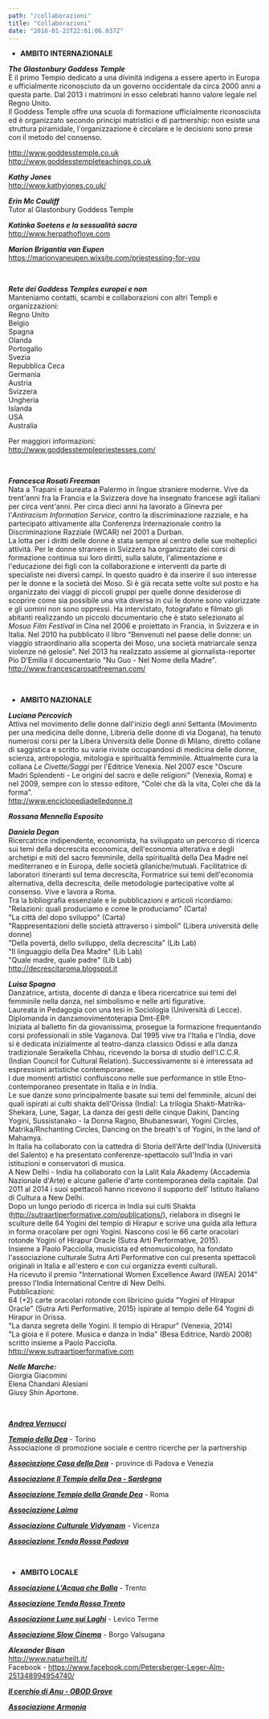 ```yaml
---
path: "/collaborazioni"
title: "Collaborazioni"
date: "2018-01-22T22:01:06.037Z"
---
```


+ **AMBITO INTERNAZIONALE**

***The Glastonbury Goddess Temple***  
È il primo Tempio dedicato a una divinità indigena a essere aperto in Europa e ufficialmente riconosciuto da un governo occidentale da circa 2000 anni a questa parte. Dal 2013 i matrimoni in esso celebrati hanno valore legale nel Regno Unito.  
Il Goddess Temple offre una scuola di formazione ufficialmente riconosciuta ed è organizzato secondo principi matristici e di partnership: non esiste una struttura piramidale, l'organizzazione è circolare e le decisioni sono prese con il metodo del consenso.  

<a href="http://www.goddesstemple.co.uk" target="_blank_">http://www.goddesstemple.co.uk</a>  
<a href="http://www.goddesstempleteachings.co.uk" target="_blank_">http://www.goddesstempleteachings.co.uk</a>

***Kathy Jones***  
<a href="http://www.kathyjones.co.uk/" target="_blank_">http://www.kathyjones.co.uk/</a>

***Erin Mc Cauliff***  
Tutor al Glastonbury Goddess Temple

***Katinka Soetens e la sessualità sacra***  
<a href="http://www.herpathoflove.com" target="_blank_">http://www.herpathoflove.com</a>

***Marion Brigantia van Eupen***  
<a href="https://marionvaneupen.wixsite.com/priestessing-for-you" target="_blank_">https://marionvaneupen.wixsite.com/priestessing-for-you</a>

<br/>

***Rete dei Goddess Temples europei e non***  
Manteniamo contatti, scambi e collaborazioni con altri Templi e organizzazioni:  
Regno Unito  
Belgio  
Spagna  
Olanda  
Portogallo  
Svezia  
Repubblica Ceca  
Germania  
Austria  
Svizzera  
Ungheria  
Islanda  
USA  
Australia

Per maggiori informazioni:  
<a href="http://www.goddesstemplepriestesses.com/" target="_blank_">http://www.goddesstemplepriestesses.com/</a>

<br/>

***Francesca Rosati Freeman***  
Nata a Trapani e laureata a Palermo in lingue straniere moderne. Vive da trent'anni fra la Francia e la Svizzera dove ha insegnato francese agli italiani per circa vent'anni. Per circa dieci anni ha lavorato a Ginevra per l'*Antiracism Information Service*, contro la discriminazione razziale, e ha partecipato attivamente alla Conferenza Internazionale contro la Discriminazione Razziale (WCAR) nel 2001 a Durban.  
La lotta per i diritti delle donne è stata sempre al centro delle sue molteplici attività. Per le donne straniere in Svizzera ha organizzato dei corsi di formazione continua sui loro diritti, sulla salute, l'alimentazione e l'educazione dei figli con la collaborazione e interventi da parte di specialiste nei diversi campi. In questo quadro è da inserire il suo interesse per le donne e la società dei Moso. Si è già recata sette volte sul posto e ha organizzato dei viaggi di piccoli gruppi per quelle donne desiderose di scoprire come sia possibile una vita diversa in cui le donne sono valorizzate e gli uomini non sono oppressi. Ha intervistato, fotografato e filmato gli abitanti realizzando un piccolo documentario che è stato selezionato al *Mosuo Film Festival* in Cina nel 2006 e proiettato in Francia, in Svizzera e in Italia. Nel 2010 ha pubblicato il libro "Benvenuti nel paese delle donne: un viaggio straordinario alla scoperta dei Moso, una società matriarcale senza violenze né gelosie". Nel 2013 ha realizzato assieme al giornalista-reporter Pio D'Emilia il documentario "Nu Guo - Nel Nome della Madre".  
<a href="http://www.francescarosatifreeman.com/" target="_blank_">http://www.francescarosatifreeman.com/</a>

<br/>

+ **AMBITO NAZIONALE**

***Luciana Percovich***  
Attiva nel movimento delle donne dall'inizio degli anni Settanta (Movimento per una medicina delle donne, Libreria delle donne di via Dogana), ha tenuto numerosi corsi per la Libera Università delle Donne di Milano, diretto collane di saggistica e scritto su varie riviste occupandosi di medicina delle donne, scienza, antropologia, mitologia e spiritualità femminile. Attualmente cura la collana *Le Civette/Saggi* per l'Editrice Venexia. Nel 2007 esce "Oscure Madri Splendenti - Le origini del sacro e delle religioni" (Venexia, Roma) e nel 2009, sempre con lo stesso editore, "Colei che dà la vita, Colei che dà la forma".  
<a href="http://www.enciclopediadelledonne.it" target="_blank_">http://www.enciclopediadelledonne.it</a>

***Rossana Mennella Esposito***

***Daniela Degan***  
Ricercatrice indipendente, economista, ha sviluppato un percorso di ricerca sui temi della decrescita economica, dell'economia alterativa e degli archetipi e miti del sacro femminile, della spiritualità della Dea Madre nel mediterraneo e in Europa, delle società gilaniche/mutuali. Facilitatrice di laboratori itineranti sul tema decrescita, Formatrice sui temi dell'economia alternativa, della decrescita, delle metodologie partecipative volte al consenso. Vive e lavora a Roma.  
Tra la bibliografia essenziale e le pubblicazioni e articoli ricordiamo:  
"Relazioni: quali produciamo e come le produciamo" (Carta)  
"La città del dopo sviluppo" (Carta)  
"Rappresentazioni delle società attraverso i simboli" (Libera università delle donne)  
"Della povertà, dello sviluppo, della decrescita" (Lib Lab)  
"Il linguaggio della Dea Madre" (Lib Lab)  
"Quale madre, quale padre" (Lib Lab)  
<a href="http://decrescitaroma.blogspot.it" target="_blank_">http://decrescitaroma.blogspot.it</a>

***Luisa Spagna***  
Danzatrice, artista, docente di danza e libera ricercatrice sui temi del femminile nella danza, nel simbolismo e nelle arti figurative.  
Laureata in Pedagogia con una tesi in Sociologia (Università di Lecce).  
Diplomanda in danzamovimentoterapia Dmt-ER®.  
Iniziata al balletto fin da giovanissima, prosegue la formazione frequentando corsi professionali in stile Vaganova. Dal 1995 vive tra l'Italia e l'India, dove si è dedicata inizialmente al teatro-danza classico Odissi e alla danza tradizionale Seraikella Chhau, ricevendo la borsa di studio dell'I.C.C.R. (Indian Council for Cultural Relation).  Successivamente si è interessata ad espressioni artistiche contemporanee.  
I due momenti artistici confluiscono nelle sue performance in stile Etno-contemporaneo presentate in Italia e in India.  
Le sue danze sono principalmente basate sui temi del femminile, alcuni dei quali ispirati ai culti shakta dell'Orissa (India): La trilogia Shakti-Matrika-Shekara, Lune, Sagar, La danza dei gesti delle cinque Dakini, Dancing Yogini, Sussistanako - la Donna Ragno, Bhubaneswari, Yogini Circles, Matrika/Rnchanting Circles, Dancing on the breath's of Yogini, In the land of Mahamya.  
In Italia ha collaborato con la cattedra di Storia dell'Arte dell'India (Università del Salento) e ha presentato conferenze-spettacolo sull'India in vari istituzioni e conservatori di musica.  
A New Delhi - India  ha collaborato con la Lalit Kala Akademy (Accademia Nazionale d'Arte) e alcune gallerie d'arte contemporanea della capitale. Dal 2011 al 2014 i suoi spettacoli hanno ricevono il supporto dell' Istituto Italiano di Cultura a New Delhi.  
Dopo un lungo periodo di ricerca in India sui culti Shakta (<a href="http://sutraartiperformative.com/publications/" target="_blank_">http://sutraartiperformative.com/publications/</a>), rielabora in disegni le sculture delle 64 Yogini del tempio di Hirapur e scrive una guida alla lettura in forma oracolare per ogni Yogini. Nascono così le 66 carte oracolari rotonde Yogini of Hirapur Oracle (Sutra Arti Performative, 2015).  
Insieme a Paolo Pacciolla, musicista ed etnomusicologo, ha fondato l'associazione culturale Sutra Arti Performative con cui presenta spettacoli originali in Italia e all'estero e con cui organizza eventi culturali.  
Ha ricevuto il premio "International Women Excellence Award (IWEA) 2014" presso l'India International Centre di New Delhi.  
Pubblicazioni:  
64 (+2) carte oracolari rotonde con libricino guida "Yogini of Hirapur Oracle" (Sutra Arti Performative, 2015) ispirate al tempio delle 64 Yogini di Hirapur in Orissa.  
"La danza segreta delle Yogini. Il tempio di Hirapur" (Venexia, 2014)  
"La gioia e il potere. Musica e danza in India" (Besa Editrice, Nardò 2008) scritto insieme a Paolo Pacciolla.  
<a href="http://www.sutraartiperformative.com" target="_blank_">http://www.sutraartiperformative.com</a>

***Nelle Marche:***  
Giorgia Giacomini  
Elena Chandani Alesiani  
Giusy Shin Aportone.

<br/>

<a href="https://www.andreavernucci.com/" target="_blank_">***Andrea Vernucci***</a>

<a href="https://tempiodelladea.org/" target="_blank_">***Tempio della Dea***</a> - Torino  
Associazione di promozione sociale e centro ricerche per la partnership

<a href="https://www.facebook.com/casadelladea/" target="_blank_">***Associazione Casa della Dea***</a> - province di Padova e Venezia

<a href="https://www.tempiodelladeasardegna.com/?fbclid=IwAR3NsMLvJ-UAHulrimIPgSqZ-3kyN75GRHQ7UlCjQ25cfkqovhzz_enzSs8" target="_blank_">***Associazione Il Tempio della Dea - Sardegna***</a>

<a href="http://www.tempiodellagrandedea.com" target="_blank_">***Associazione Tempio della Grande Dea***</a> - Roma

<a href="http://www.associazionelaima.it" target="_blank_"> ***Associazione Laima***</a>

<a href="https://associazioneculturalevidyanam.org/" target="_blank_"> ***Associazione Culturale Vidyanam***</a> - Vicenza

<a href="https://www.facebook.com/Tendarossapd/" target="_blank_"> ***Associazione Tenda Rossa Padova***</a>

<br/>

+ **AMBITO LOCALE**

<a href="http://www.acquacheballa.it" target="_blank_">***Associazione L'Acqua che Balla***</a> - Trento

<a href="https://www.facebook.com/tendarossa.atrento/" target="_blank_">***Associazione Tenda Rossa Trento***</a>

<a href="https://www.facebook.com/lunesuilaghi/" target="_blank_">***Associazione Lune sui Laghi***</a> - Levico Terme

<a href="https://www.federcircoli.it/associazioni/slow-cinema/" target="_blank_">***Associazione Slow Cinema***</a> - Borgo Valsugana

***Alexander Bisan***  
<a href="http://www.naturheilt.it/" target="_blank_">http://www.naturheilt.it/</a>  
Facebook - <a href="https://www.facebook.com/Petersberger-Leger-Alm-251348994954740/" target="_blank_">https://www.facebook.com/Petersberger-Leger-Alm-251348994954740/</a>

<a href="http://www.ilcerchiodianu.com/guardiani-della-terra.html" target="_blank_">***Il cerchio di Anu - OBOD Grove***</a>

<a href="http://www.armoniaericerca.it" target="_blank_">***Associazione Armonia***</a>
